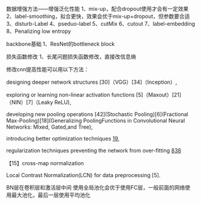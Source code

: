 数据增强方法——增强泛化性能
1、mix-up，配合dropout使用才会有一定效果
2、label-smoothing，拟合更快，效果会优于mix-up+dropout，但参数要合适
3、disturb-Label
4、pseduo-label
5、cutMix
6、cutout
7、label-embedding
8、Penalizing low entropy




backbone基础
1、ResNet的bottleneck block



损失函数修改
1、长尾问题损失函数修改，直接改信息熵



修改cnn提高性能可以用以下方法： 

designing deeper network structures [30]（VGG）[34]（Inception）,

exploring or learning non-linear activation functions [5]（Maxout）[21]（NIN）[7]（Leaky ReLU),

developing new pooling operations [42](Stochastic Pooling)[6](Fractional Max-Pooling)[18](Generalizing PoolingFunctions in Convolutional Neural Networks: Mixed, Gated,and Tree), 

introducing better optimization techniques [19](DeeplySupervisedNets),

regularization techniques preventing the network from over-ﬁtting [8](Dropout)[38](DropConnect)

【15】cross-map normalization 

Local Contrast Normalization(LCN) for data preprocessing [5].


BN层在卷积层和激活层中间
使用全局池化会优于使用FC层，一般前面的网络使用最大池化，最后一层使用平均池化

